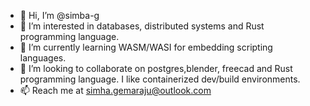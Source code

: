 - 👋 Hi, I’m @simba-g
- 👀 I’m interested in databases, distributed systems and Rust programming language.
- 🌱 I’m currently learning WASM/WASI for embedding scripting languages.
- 💞️ I’m looking to collaborate on postgres,blender, freecad and Rust programming language. I like containerized dev/build environments.
- 📫 Reach me at simha.gemaraju@outlook.com

<!---
simba-g/simba-g is a ✨ special ✨ repository because its `README.md` (this file) appears on your GitHub profile.
You can click the Preview link to take a look at your changes.
--->
